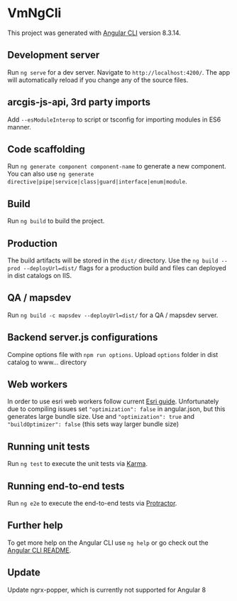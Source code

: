 # VmNgCli

This project was generated with [Angular CLI](https://github.com/angular/angular-cli) version 8.3.14.

## Development server

Run `ng serve` for a dev server. Navigate to `http://localhost:4200/`. The app will automatically reload if you change any of the source files.

## arcgis-js-api, 3rd party imports

Add  `--esModuleInterop` to script or tsconfig for importing modules in ES6 manner.

## Code scaffolding

Run `ng generate component component-name` to generate a new component. You can also use `ng generate directive|pipe|service|class|guard|interface|enum|module`.

## Build

Run `ng build` to build the project. 

## Production

The build artifacts will be stored in the `dist/` directory. Use the `ng build --prod --deployUrl=dist/` flags for a production build and files can deployed in dist catalogs on IIS.  

## QA / mapsdev

Run `ng build -c mapsdev --deployUrl=dist/` for a QA / mapsdev server.

## Backend server.js configurations
Compine options file with `npm run options`. Upload `options` folder in dist catalog to www... directory

## Web workers
In order to use esri web workers follow current [Esri guide](https://github.com/esri/arcgis-webpack-plugin#usage).
Unfortunately due to compiling issues set `"optimization": false` in angular.json, but this generates large bundle size.
Use and `"optimization": true` and `"buildOptimizer": false` (this sets way larger bundle size)


## Running unit tests

Run `ng test` to execute the unit tests via [Karma](https://karma-runner.github.io).

## Running end-to-end tests

Run `ng e2e` to execute the end-to-end tests via [Protractor](http://www.protractortest.org/).

## Further help

To get more help on the Angular CLI use `ng help` or go check out the [Angular CLI README](https://github.com/angular/angular-cli/blob/master/README.md).


## Update
Update ngrx-popper, which is currently not supported for Angular 8
